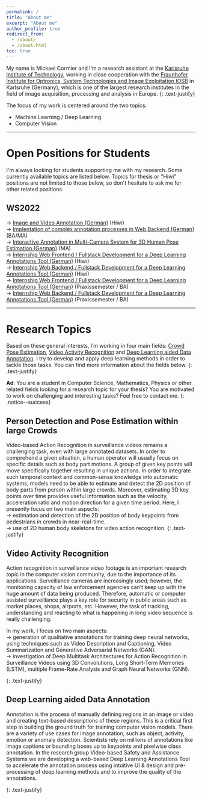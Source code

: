 ```yaml
---
permalink: /
title: "About me"
excerpt: "About me"
author_profile: true
redirect_from: 
  - /about/
  - /about.html
toc: true
---
```


My name is Mickael Cormier and I’m a research assistant at the [Karlsruhe Institute of Technology](http://www.kit.edu/english/index.php), working in close cooperation with the [Fraunhofer Institute for Optronics, System Technologies and Image Exploitation IOSB](https://www.iosb.fraunhofer.de/servlet/is/12481/) in Karlsruhe (Germany), which is one of the largest research institutes in the field of image acquisition, processing and analysis in Europe.
{: .text-justify}

The focus of my work is centered around the two topics: 
* Machine Learning / Deep Learning
* Computer Vision 

---

Open Positions for Students 
======
I'm always looking for students supporting me with my research. Some currently available topics are listed below. Topics for thesis or "Hiwi" positions are not limited to those below, so don't hesitate to ask me for other related positions.<br>


<a name="WS2022"></a>  WS2022
------
→ [Image and Video Annotation (German)](https://mickaelcormier.github.io/files/opening/20200622_hiwi_annotation_cormier.pdf) (Hiwi)<br>
→ [Implentation of complex annotation processes in Web Backend (German)](https://mickaelcormier.github.io/files/opening/20220803_ba_ap_cormier.pdf) (BA/MA)<br>
→ [Interactive Annotation in Multi-Camera System for 3D Human Pose Estimation (German)](https://mickaelcormier.github.io/files/opening/20220803_ma_multicamera_cormier.pdf) (MA)<br>
→ [Internship Web Frontend / Fullstack Development for a Deep Learning Annotations Tool (German)](https://mickaelcormier.github.io/files/opening/20220808_hiwi_frontend_cormier.pdf) (Hiwi)<br>
→ [Internship Web Backend / Fullstack Development for a Deep Learning Annotations Tool (German)](https://mickaelcormier.github.io/files/opening/20220808_hiwi_backend_cormier.pdf) (Hiwi)<br>
→ [Internship Web Frontend / Fullstack Development for a Deep Learning Annotations Tool (German)](https://mickaelcormier.github.io/files/opening/20200914_praxis_frontend_cormier.pdf) (Praxissemester / BA)<br>
→ [Internship Web Backend / Fullstack Development for a Deep Learning Annotations Tool (German)](https://mickaelcormier.github.io/files/opening/20200914_praxis_backend_cormier.pdf) (Praxissemester / BA)<br>

---

Research Topics
======
Based on these general interests, I’m working in four main fields:  [Crowd Pose Estimation](#crowdhpe), [Video Activity Recognition](#var) and [Deep Learning aided Data Annotation](#antonn). I try to develop and apply deep learning methods in order to tackle those tasks. You can find more information about the fields below. 
{: .text-justify}

**Ad**: You are a student in Computer Science, Mathematics, Physics or other related fields looking for a research topic for your thesis? You are motivated to work on challenging and interesting tasks? Feel free to contact me.
{: .notice--success}

<a name="crowdhpe"></a> Person Detection and Pose Estimation within large Crowds
------
Video-based Action Recognition in surveillance videos remains a challenging task, even with large annotated datasets. In order to comprehend a given situation, a human operator will usually focus on specific details such as body part motions. A group of given key points will move specifically together resulting in unique actions. In order to integrate such temporal context and common-sense knowledge into automatic systems, models need to be able to estimate and detect the 2D position of body parts from person within large crowds. Moreover, estimating 3D key points over time provides useful information such as the velocity, acceleration ratio and motion direction for a given time period. Here, I presently focus on two main aspects: <br />
→ estimation and detection of the 2D position of body keypoints from pedestrians in crowds in near-real-time.  <br />
→ use of 2D human body skeletons for video action recognition.
{: .text-justify}


<a name="var"></a>Video Activity Recognition
------

Action recognition in surveillance video footage is an important research topic in the computer vision community, due to the importance of its applications. Surveillance cameras are increasingly used; however, the monitoring capacity of law enforcement agencies can’t keep up with the huge amount of data being produced. Therefore, automatic or computer assisted surveillance plays a key role for security in public areas such as market places, shops, airports, etc. However, the task of tracking, understanding and reacting to what is happening in long video sequence is really challenging.

In my work, I focus on two main aspects: <br />
→ generation of qualitative annotations for training deep neural networks, using techniques such as Video Description and Captioning, Video Summarization and Generative Adversarial Networks (GAN). <br />
→ investigation of Deep Multitask Architectures for Action Recognition in Surveillance Videos using 3D Convolutions, Long Short-Term Memories (LSTM), multiple Frame-Rate Analysis and Graph Neural Networks (GNN).

<!-- <a name="jetson"></a> Deep Learning Deployment on Jetson Embedded GPUs
------
The analysis of the behavior of individuals in crowds or groups of people in public places has gained enormously in importance, for example through distance bids. Pedestrian detection plays here a key role and deep learning can be used to construct accurate state-of-the-art detectors. However crowd analysis with elevated camera placement and large field of view remain highly challenging.
In addition, deploying such models on embedded platforms with low energy budget often fails to fulfill real-time inference requirements, especially for high-resolution input images.
To address these challenges I focus on the design and deployment of Deep Neural Networks for resource-constrained smart cameras on-device processing. 

-->

{: .text-justify}

<a name="antonn"></a> Deep Learning aided Data Annotation
------
Annotation is the process of manually defining regions in an image or video and creating text-based descriptions of these regions. This is a critical first step in building the ground truth for training computer vision models. There are a variety of use cases for image annotation, such as object, activity, emotion or anomaly detection. Scientists rely on millions of annotations like image captions or bounding boxes up to keypoints and pixelwise class annotation. In the research group Video-based Safety and Assistance Systems we are developing a web-based Deep Learning Annotations Tool to accelerate the annotation process using intuitive UI & design and pre-processing of deep learning methods and to improve the quality of the annotations. 


{: .text-justify}

<!-- <a name="cl"></a> Continual Learning
------
Even the best system for action recognition in surveillance video footage is expected to eventually deliver false alarm or to fail to detect a dangerous situation. To improve such a system’s accuracy over time, it is important to collect and integrate user feedback without disturbing the main use of the system. Not only for system failures but also for successes.
Therefore, policies need to be defined to automatically retrain and / or fine tune the existing model with newly collected data. To this end, objective criteria need to be defined to constantly evaluate the system’s performance and its robustness to diverse bias factors, which could appear over time with the addition of new data.
{: .text-justify}

<a name="er"></a> Emotion Recognition
------

While faces and body expressions alone are insufficient to perform a reverse inference of single image to emotion, we undoubtedly use these visual cues daily to navigate our social world.
To what extent (and how) can we design models to accurately interpret an emotion or intention from face expression recognition? And to what degree are these visual cues influenced by body pose and context? Which context, personal and cultural believes must be accounted for to avoid unethical bias?

{: .text-justify} -->

